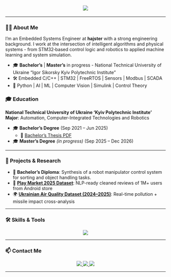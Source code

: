 <h1 align="center">
  <img src="https://readme-typing-svg.herokuapp.com/?font=Fira+Code&size=26&center=true&vCenter=true&width=600&height=60&color=36BCF7&duration=3000&lines=Hi+there+%F0%9F%91%8B;I'm+Dmytro+Buhai.;Welcome+to+my+Profile!">
</h1>

---

### 👨‍💻 About Me

I’m an Embedded Systems Engineer at **hajster** with a strong engineering background. I work at the intersection of intelligent algorithms and physical systems - from STM32‑based control logic and robotics to applied machine learning and system simulation.

- 🎓 **Bachelor’s** | **Master’s** in progress - National Technical University of Ukraine “Igor Sikorsky Kyiv Polytechnic Institute”
- 🛠️ Embedded C/C++ | STM32 | FreeRTOS | Sensors | Modbus | SCADA
- 🧠 Python | AI | ML | Computer Vision | Simulink | Control Theory

### 🎓 Education

**National Technical University of Ukraine ‘Kyiv Polytechnic Institute’**  
**Major**: Automation, Computer-Integrated Technologies and Robotics

- 🎓 **Bachelor’s Degree** (Sep 2021 – Jun 2025)
  - 🧾 [Bachelor’s Thesis PDF](https://github.com/dmytrobuhai/dmytrobuhai/blob/main/docs/diploma_project.pdf)
- 🎓 **Master’s Degree** _(in progress)_ (Sep 2025 – Dec 2026)
---

### 🔬 Projects & Research

- 🦾 **Bachelor’s Diploma**: Synthesis of a robot manipulator control system for sorting and object handling tasks.  
- 📱 **[Play Market 2025 Dataset](https://www.kaggle.com/datasets/dmytrobuhai/play-market-2025-1m-reviews-500-titles)**: NLP-ready cleaned reviews of 1M+ users from Android store
- 🌍 **[Ukrainian Air Quality Dataset (2024–2025)](https://www.kaggle.com/datasets/dmytrobuhai/ukrainian-air-quality-daily-pollution-in-wartime)**: Real-time pollution + missile impact cross-analysis  

---

### 🛠️ Skills & Tools

<p align="center">
  <img src="https://skillicons.dev/icons?i=c,cpp,python,matlab,sklearn,raspberrypi,git,github,flutter,androidstudio,arduino,tensorflow,opencv,fastapi,django,postgres,figma,selenium" />
</p>

---

### 📫 Contact Me

<p align="center">
  <a href="mailto:buhaidmytrowork@gmail.com">
    <img src="https://img.shields.io/badge/Gmail-333333?style=for-the-badge&logo=gmail&logoColor=red" />
  </a>
  <a href="https://www.linkedin.com/in/dmytro-buhai-a5b5b629a">
    <img src="https://img.shields.io/badge/LinkedIn-0077B5?style=for-the-badge&logo=linkedin&logoColor=white" />
  </a>
  <a href="https://orcid.org/0009-0001-0112-1432">
    <img src="https://img.shields.io/badge/ORCID-000000?style=for-the-badge&logo=orcid&logoColor=green" />
  </a>
</p>

---
